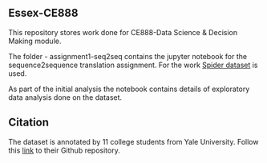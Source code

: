 ## Essex-CE888
This repository stores work done for CE888-Data Science &amp; Decision Making module.


The folder - assignment1-seq2seq contains the jupyter notebook for the sequence2sequence translation assignment. 
For the work [Spider dataset](https://arxiv.org/abs/1809.08887) is used. 

As part of the initial analysis the notebook contains details of exploratory data analysis done on the dataset.


## Citation
The dataset is annotated by 11 college students from Yale University. 
Follow this [link](https://github.com/taoyds/spider) to their Github repository.
